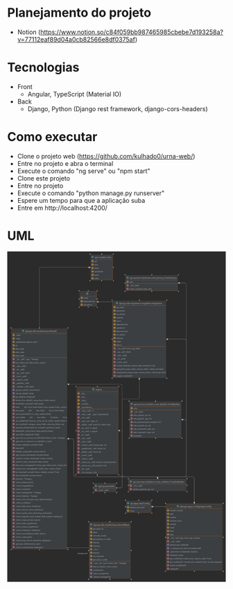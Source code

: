 # Planejamento do projeto
- Notion (https://www.notion.so/c84f059bb987465985cbebe7d193258a?v=77112eaf89d04a0cb82566e8df0375af)
# Tecnologias
- Front
     - Angular, TypeScript (Material IO)
- Back
     - Django, Python (Django rest framework, django-cors-headers)
# Como executar
- Clone o projeto web (https://github.com/kulhado0/urna-web/)
- Entre no projeto e abra o terminal
- Execute o comando "ng serve" ou "npm start"
- Clone este projeto
- Entre no projeto 
- Execute o comando "python manage.py runserver"
- Espere um tempo para que a aplicação suba
- Entre em http://localhost:4200/
# UML
![UML](api.png)